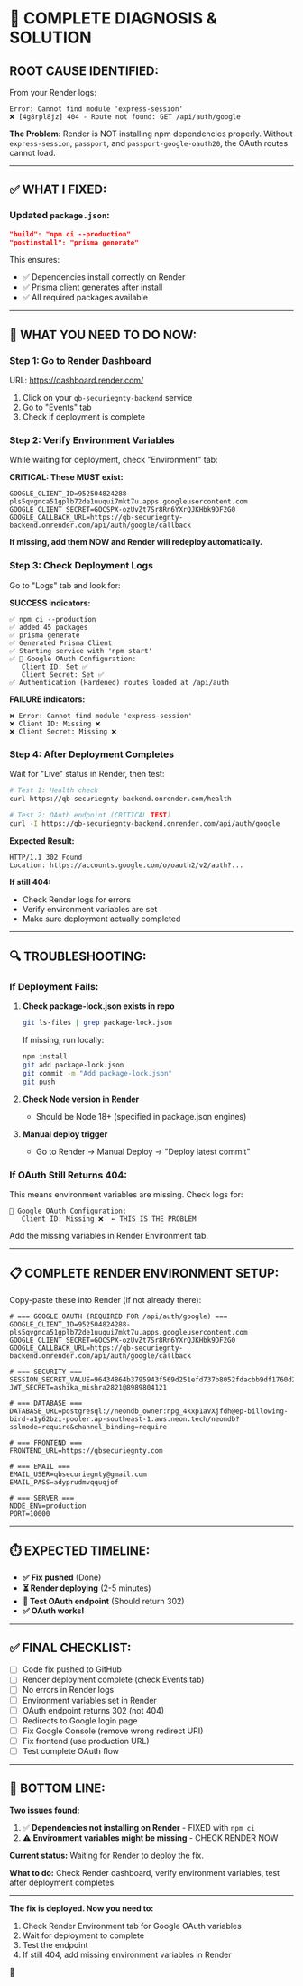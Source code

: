 # 🎯 COMPLETE DIAGNOSIS & SOLUTION

## **ROOT CAUSE IDENTIFIED:**

From your Render logs:
```
Error: Cannot find module 'express-session'
❌ [4g8rpl8jz] 404 - Route not found: GET /api/auth/google
```

**The Problem:** Render is NOT installing npm dependencies properly. Without `express-session`, `passport`, and `passport-google-oauth20`, the OAuth routes cannot load.

---

## **✅ WHAT I FIXED:**

### Updated `package.json`:

```json
"build": "npm ci --production"
"postinstall": "prisma generate"
```

This ensures:
- ✅ Dependencies install correctly on Render
- ✅ Prisma client generates after install
- ✅ All required packages available

---

## **🚀 WHAT YOU NEED TO DO NOW:**

### **Step 1: Go to Render Dashboard**

URL: https://dashboard.render.com/

1. Click on your `qb-securiegnty-backend` service
2. Go to "Events" tab
3. Check if deployment is complete

### **Step 2: Verify Environment Variables**

While waiting for deployment, check "Environment" tab:

**CRITICAL: These MUST exist:**
```env
GOOGLE_CLIENT_ID=952504824288-pls5qvgnca51gplb72de1uuqui7mkt7u.apps.googleusercontent.com
GOOGLE_CLIENT_SECRET=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
GOOGLE_CALLBACK_URL=https://qb-securiegnty-backend.onrender.com/api/auth/google/callback
```

**If missing, add them NOW and Render will redeploy automatically.**

### **Step 3: Check Deployment Logs**

Go to "Logs" tab and look for:

**SUCCESS indicators:**
```
✅ npm ci --production
✅ added 45 packages
✅ prisma generate
✅ Generated Prisma Client
✅ Starting service with 'npm start'
✅ 🔐 Google OAuth Configuration:
   Client ID: Set ✅
   Client Secret: Set ✅
✅ Authentication (Hardened) routes loaded at /api/auth
```

**FAILURE indicators:**
```
❌ Error: Cannot find module 'express-session'
❌ Client ID: Missing ❌
❌ Client Secret: Missing ❌
```

### **Step 4: After Deployment Completes**

Wait for "Live" status in Render, then test:

```bash
# Test 1: Health check
curl https://qb-securiegnty-backend.onrender.com/health

# Test 2: OAuth endpoint (CRITICAL TEST)
curl -I https://qb-securiegnty-backend.onrender.com/api/auth/google
```

**Expected Result:**
```
HTTP/1.1 302 Found
Location: https://accounts.google.com/o/oauth2/v2/auth?...
```

**If still 404:**
- Check Render logs for errors
- Verify environment variables are set
- Make sure deployment actually completed

---

## **🔍 TROUBLESHOOTING:**

### **If Deployment Fails:**

1. **Check package-lock.json exists in repo**
   ```bash
   git ls-files | grep package-lock.json
   ```
   If missing, run locally:
   ```bash
   npm install
   git add package-lock.json
   git commit -m "Add package-lock.json"
   git push
   ```

2. **Check Node version in Render**
   - Should be Node 18+ (specified in package.json engines)

3. **Manual deploy trigger**
   - Go to Render → Manual Deploy → "Deploy latest commit"

### **If OAuth Still Returns 404:**

This means environment variables are missing. Check logs for:
```
🔐 Google OAuth Configuration:
   Client ID: Missing ❌  ← THIS IS THE PROBLEM
```

Add the missing variables in Render Environment tab.

---

## **📋 COMPLETE RENDER ENVIRONMENT SETUP:**

Copy-paste these into Render (if not already there):

```env
# === GOOGLE OAUTH (REQUIRED FOR /api/auth/google) ===
GOOGLE_CLIENT_ID=952504824288-pls5qvgnca51gplb72de1uuqui7mkt7u.apps.googleusercontent.com
GOOGLE_CLIENT_SECRET=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
GOOGLE_CALLBACK_URL=https://qb-securiegnty-backend.onrender.com/api/auth/google/callback

# === SECURITY ===
SESSION_SECRET_VALUE=96434864b3795943f569d251efd737b8052fdacbb9df1760d25651671d140edde7b7899841f2d1a5d9dc27d1d3910b032dad7f9d9db40e439e0723dcf1ea598f
JWT_SECRET=ashika_mishra2821@8989804121

# === DATABASE ===
DATABASE_URL=postgresql://neondb_owner:npg_4kxp1aVXjfdh@ep-billowing-bird-a1y62bzi-pooler.ap-southeast-1.aws.neon.tech/neondb?sslmode=require&channel_binding=require

# === FRONTEND ===
FRONTEND_URL=https://qbsecuriegnty.com

# === EMAIL ===
EMAIL_USER=qbsecuriegnty@gmail.com
EMAIL_PASS=adyprudmvqquqjof

# === SERVER ===
NODE_ENV=production
PORT=10000
```

---

## **⏱️ EXPECTED TIMELINE:**

- **✅ Fix pushed** (Done)
- **⏳ Render deploying** (2-5 minutes)
- **🧪 Test OAuth endpoint** (Should return 302)
- **✅ OAuth works!**

---

## **✅ FINAL CHECKLIST:**

- [ ] Code fix pushed to GitHub
- [ ] Render deployment complete (check Events tab)
- [ ] No errors in Render logs
- [ ] Environment variables set in Render
- [ ] OAuth endpoint returns 302 (not 404)
- [ ] Redirects to Google login page
- [ ] Fix Google Console (remove wrong redirect URI)
- [ ] Fix frontend (use production URL)
- [ ] Test complete OAuth flow

---

## **🎯 BOTTOM LINE:**

**Two issues found:**

1. ✅ **Dependencies not installing on Render** - FIXED with `npm ci`
2. ⚠️ **Environment variables might be missing** - CHECK RENDER NOW

**Current status:** Waiting for Render to deploy the fix.

**What to do:** Check Render dashboard, verify environment variables, test after deployment completes.

---

**The fix is deployed. Now you need to:**
1. Check Render Environment tab for Google OAuth variables
2. Wait for deployment to complete
3. Test the endpoint
4. If still 404, add missing environment variables in Render

🚀

